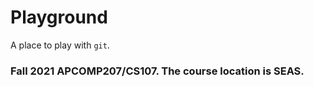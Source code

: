 # Playground

A place to play with `git`.

### Fall 2021 APCOMP207/CS107. The course location is SEAS.
